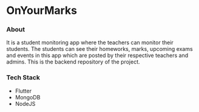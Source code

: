 # **OnYourMarks**
### About
It is a student monitoring app where the teachers can monitor their students. The students can see their homeworks, marks, upcoming exams and events in this app which are posted by their respective teachers and admins. This is the backend repository of the project. 

### Tech Stack
* Flutter
* MongoDB
* NodeJS
